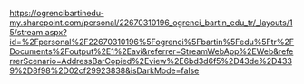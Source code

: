 https://ogrencibartinedu-my.sharepoint.com/personal/22670310196_ogrenci_bartin_edu_tr/_layouts/15/stream.aspx?id=%2Fpersonal%2F22670310196%5Fogrenci%5Fbartin%5Fedu%5Ftr%2FDocuments%2Foutput%2E1%2Eavi&referrer=StreamWebApp%2EWeb&referrerScenario=AddressBarCopied%2Eview%2E6bd3d6f5%2D43de%2D4339%2D8f98%2D02cf29923838&isDarkMode=false
